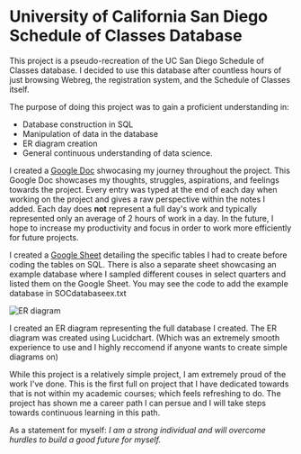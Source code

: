 # University of California San Diego Schedule of Classes Database

This project is a pseudo-recreation of the UC San Diego Schedule of Classes database. I decided to use this database after countless hours of just browsing Webreg, the registration system, and the Schedule of Classes itself. 

The purpose of doing this project was to gain a proficient understanding in:
- Database construction in SQL
- Manipulation of data in the database
- ER diagram creation
- General continuous understanding of data science.

I created a [Google Doc](https://docs.google.com/document/d/1qbimJhgVmdafJ3FTl2C2cmlm8cHbdVP1ni1Pt6GFaag/edit?usp=sharing) shwocasing my journey throughout the project. This Google Doc showcases my thoughts, struggles, aspirations, and feelings towards the project. Every entry was typed at the end of each day when working on the project and gives a raw perspective within the notes I added. Each day does **not** represent a full day's work and typically represented only an average of 2 hours of work in a day. In the future, I hope to increase my productivity and focus in order to work more efficiently for future projects.

I created a [Google Sheet](https://docs.google.com/spreadsheets/d/1T_CuXrdE896wNF9M6evbJyK3wtGDMDU_mGR-YTnFgxY/edit?usp=sharing) detailing the specific tables I had to create before coding the tables on SQL. There is also a separate sheet showcasing an example database where I sampled different couses in select quarters and listed them on the Google Sheet. You may see the code to add the example database in SOCdatabaseex.txt

![ER diagram](https://drive.google.com/file/d/1QHK4sxmF0Yn1x5ydKwhu1cnFQgBCq9Yt/view?usp=sharing)

I created an ER diagram representing the full database I created. The ER diagram was created using Lucidchart. (Which was an extremely smooth experience to use and I highly reccomend if anyone wants to create simple diagrams on)

While this project is a relatively simple project, I am extremely proud of the work I've done. This is the first full on project that I have dedicated towards that is not within my academic courses; which feels refreshing to do. The project has shown me a career path I can persue and I will take steps towards continuous learning in this path. 

As a statement for myself: *I am a strong individual and will overcome hurdles to build a good future for myself.*


